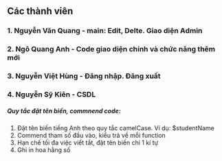 ## Các thành viên
### 1. Nguyễn Văn Quang - main: Edit, Delte. Giao diện Admin
### 2. Ngô Quang Anh - Code giao diện chính và chức năng thêm mới
### 3. Nguyễn Việt Hùng - Đăng nhập. Đăng xuất
### 4. Nguyễn Sỹ Kiên - CSDL

##### Quy tắc đặt tên biến, commnend code:
1. Đặt tên biến tiếng Anh theo quy tắc camelCase. Ví dụ: $studentName
2. Commend tham số đầu vào, kiểu trả về mỗi function
3. Hạn chế tối đa việc viết tắt, đặt tên biến chỉ 1 kí tự
4. Ghi in hoa hằng số

